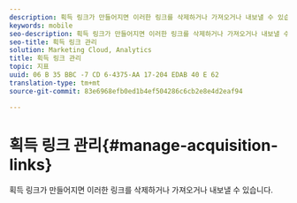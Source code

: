 ```yaml
---
description: 획득 링크가 만들어지면 이러한 링크를 삭제하거나 가져오거나 내보낼 수 있습니다.
keywords: mobile
seo-description: 획득 링크가 만들어지면 이러한 링크를 삭제하거나 가져오거나 내보낼 수 있습니다.
seo-title: 획득 링크 관리
solution: Marketing Cloud, Analytics
title: 획득 링크 관리
topic: 지표
uuid: 06 B 35 BBC -7 CD 6-4375-AA 17-204 EDAB 40 E 62
translation-type: tm+mt
source-git-commit: 83e6968efb0ed1b4ef504286c6cb2e8e4d2eaf94

---
```



# 획득 링크 관리{#manage-acquisition-links}

획득 링크가 만들어지면 이러한 링크를 삭제하거나 가져오거나 내보낼 수 있습니다.

